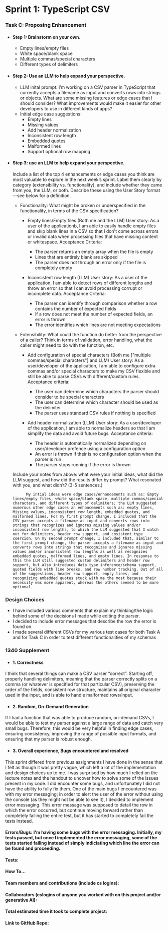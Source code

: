 # Sprint 1: TypeScript CSV

### Task C: Proposing Enhancement

- #### Step 1: Brainstorm on your own.
    - Empty lines/empty files
    - White space/blank space
    - Multiple commas/special characters
    - Different types of delimiters
    

- #### Step 2: Use an LLM to help expand your perspective.
    - LLM inital prompt: I’m working on a CSV parser in TypeScript that currently accepts a filename as input and converts rows into strings or objects. What are some missing features or edge cases that I should consider? What improvements would make it easier for other developers to use in different kinds of apps?
    - Initial edge case suggestions: 
        - Empty lines
        - Missing values
        - Add header normalization 
        - Inconsistent row length
        - Embedded quotes
        - Malformed lines
        - Support optional row mapping 

- #### Step 3: use an LLM to help expand your perspective.

    Include a list of the top 4 enhancements or edge cases you think are most valuable to explore in the next week’s sprint. Label them clearly by category (extensibility vs. functionality), and include whether they came from you, the LLM, or both. Describe these using the User Story format—see below for a definition. 

    - Functionality: What might be broken or underspecified in the functionality, in terms of the CSV specification? 
        - Empty lines/Empty files (Both me and the LLM)
            User story: As a user of the applicationb, I am able to easily handle empty files and skip blank lines in a CSV so that I don't come across errors or invalid data when processing files that have missing content or whitespace. 
            Acceptance Criteria: 
             - The parser returns an empty array when the file is empty
             - Lines that are entirely blank are skipped
             - The parser does not through an error only if the file is completely empty

            
        - Inconsistent row length (LLM)
            User story: As a user of the application, I am able to detect rows of different lengths and throw an error so that I can avoid processing corrupt or incomplete data. 
            Acceptance Criteria:
             - The parser can identify through comparison whether a row contains the number of expected fields 
             - If a row does not meet the number of expected fields, an error is thrown
             - The error identifies which lines are not meeting expectations

    - Extensibility: What could the function do better from the perspective of a caller? Think in terms of validation, error handling, what the caller might need to do with the function, etc.

        - Add configuration of special characters (Both me ["multiple commas/special characters"] and LLM)
            User story: As a user/developer of the application, I am able to configure extra commas and/or special characters to make my CSV flexible and still be able to parse CSVs with different/custom rules. 
            Acceptance criteria: 
             - The user can determine which characters the parser should consider to be special characters
             - The user can determine which character should be used as the delimiter
             - The parser uses standard CSV rules if nothing is specified

        - Add header normalization (LLM)
            User story: As a user/developer of the application, I am able to normalize headers so that I am simplify the data and avoid future bugs.
            Acceptance criteria: 
             - The header is automatically normalized depending on user/developer prefence using a configuration option
             - An error is thrown if their is no configuration option when the parser is run
             - The parser stops running if the error is thrown

    Include your notes from above: what were your initial ideas, what did the LLM suggest, and how did the results differ by prompt? What resonated with you, and what didn’t? (3-5 sentences.) 

            My intial ideas were edge cases/enhancements such as: Empty lines/empty files, white space/blank space, multiple commas/special characters, and different types of delimiters; the LLM suggested numerous other edge cases an enhancements such as: empty lines, Missing values, inconsistent row length, embedded quotes, and malformed lines. For my first prompt change, I included that the CSV parser accepts a filename as input and converts rows into strings that recognizes and ignores missing values and/or inconsistent row lengths, to which the LLM suggested that I watch out for delimiters, header row support, and cosistent type coercion. On my second prompt change, I included that, similar to the first prompt change, the parser accepts a filename as input and converts rows into strings that recognizes and ignores missing values and/or inconsistent row lengths as well as recognizes embedded quotes, malformed lines, and empty lines. In response to this the LLM still suggested custom delimiters and header row support, but also introduces data type inference/schema support, quoted fields with line breaks, and row number tracking. Out of all of the suggestions, header row support, empty lines, and recognizing embedded quotes stuck with me the most because their necessity was more apparent, whereas the others seemed to be more optional. 

### Design Choices
- I have included various comments that explain my thinking/the logic behind some of the decisions I made while editing the parser.
- I decided to include error messages that describe the row the error is found on.
- I made several different CSVs for my various test cases for both Task A and for Task C in order to test different functionalities of my schemas


### 1340 Supplement

- #### 1. Correctness
I think that several things can make a CSV parser “correct”. Starting off, properly handling delimiters, meaning that the parser correctly splits on a comma (or whatever is specified for that particular CSV), preserving the order of the fields, consistent row structure, maintains all original character used in the input, and is able to handle malformed rows/input. 
- #### 2. Random, On-Demand Generation
If I had a function  that was able to produce random, on-demand CSVs, I would be able to test my parser against a large range of data and catch very small bugs. Therefore, this would be very helpful in finding edge cases, ensuring consistency, improving the range of possible input formats, and ensuring that my parser is robust enough. 
- #### 3. Overall experience, Bugs encountered and resolved
This sprint differed from previous assignments I have done in the sense that I felt as though it was pretty vague, which left a lot of the implementation and design choices up to me. I was surprised by how much I relied on the lecture notes and the handout to uncover how to solve some of the issues present in my code. I did encounter some bugs, and unfortunately I did not have the ability to fully fix them. One of the main bugs I encountered was with my error messaging; in order to alert the user of the error without using the console (as they might not be able to see it), I decided to implement error messaging. This error message was supposed to detail the row in which the error occurred, but continue moving forward rather than completely failing the entire test, but it has started to completely fail the tests instead. 
#### Errors/Bugs: I'm having some bugs with the error messaging. Initially, my tests passed, but once I implemented the error messaging, some of the tests started failing instead of simply indiciating which line the error can be found and proceeding. 
#### Tests:
#### How To…

#### Team members and contributions (include cs logins):

#### Collaborators (cslogins of anyone you worked with on this project and/or generative AI):
#### Total estimated time it took to complete project:
#### Link to GitHub Repo:  
